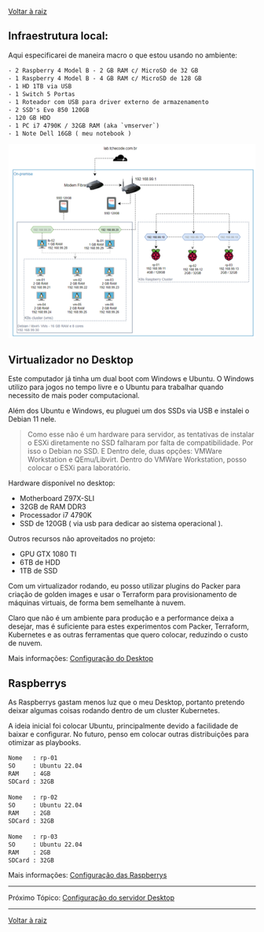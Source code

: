 [Voltar à raiz](../README.md)

## Infraestrutura local:

Aqui especificarei de maneira macro o que estou usando no ambiente: 

```
- 2 Raspberry 4 Model B - 2 GB RAM c/ MicroSD de 32 GB
- 1 Raspberry 4 Model B - 4 GB RAM c/ MicroSD de 128 GB
- 1 HD 1TB via USB
- 1 Switch 5 Portas
- 1 Roteador com USB para driver externo de armazenamento
- 2 SSD's Evo 850 120GB
- 120 GB HDD
- 1 PC i7 4790K / 32GB RAM (aka `vmserver`)
- 1 Note Dell 16GB ( meu notebook )
```

![](imgs/overview.png)

## Virtualizador no Desktop

Este computador já tinha um dual boot com Windows e Ubuntu. O Windows utilizo para jogos no tempo livre e o Ubuntu para trabalhar quando necessito de mais poder computacional.

Além dos Ubuntu e Windows, eu pluguei um dos SSDs via USB e instalei o Debian 11 nele. 

> Como esse não é um hardware para servidor, as tentativas de instalar o ESXi diretamente no SSD falharam por falta de compatibilidade. Por isso o Debian no SSD. E Dentro dele, duas opções: VMWare Workstation e QEmu/Libvirt. Dentro do VMWare Workstation, posso colocar o ESXi para laboratório. 

Hardware disponível no desktop:
  - Motherboard Z97X-SLI
  - 32GB de RAM DDR3
  - Processador i7 4790K
  - SSD de 120GB ( via usb para dedicar ao sistema operacional ).

Outros recursos não aproveitados no projeto:
  - GPU GTX 1080 TI  
  - 6TB de HDD
  - 1TB de SSD 

Com um virtualizador rodando, eu posso utilizar plugins do Packer para criação de golden images e usar o Terraform para provisionamento de máquinas virtuais, de forma bem semelhante à nuvem. 

Claro que não é um ambiente para produção e a performance deixa a desejar, mas é suficiente para estes experimentos com Packer, Terraform, Kubernetes e as outras ferramentas que quero colocar, reduzindo o custo de nuvem. 

Mais informações: [Configuração do Desktop](desktop.md)

## Raspberrys

As Raspberrys gastam menos luz que o meu Desktop, portanto pretendo deixar algumas coisas rodando dentro de um cluster Kubernetes. 

A ideia inicial foi colocar Ubuntu, principalmente devido a facilidade de baixar e configurar. No futuro, penso em colocar outras distribuições para otimizar as playbooks. 

```
Nome   : rp-01
SO     : Ubuntu 22.04
RAM    : 4GB
SDCard : 32GB

Nome   : rp-02
SO     : Ubuntu 22.04
RAM    : 2GB
SDCard : 32GB

Nome   : rp-03
SO     : Ubuntu 22.04
RAM    : 2GB
SDCard : 32GB
``` 

Mais informações: [Configuração das Raspberrys](raspberrys.md)

---

Próximo Tópico: [Configuração do servidor Desktop](desktop.md)

---
[Voltar à raiz](../README.md)